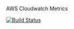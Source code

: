 AWS Cloudwatch Metrics 

[![Build Status](https://travis-ci.com/random1st/cloudwatch-metrics.svg?branch=master)](https://travis-ci.com/random1st/cloudwatch-metrics)